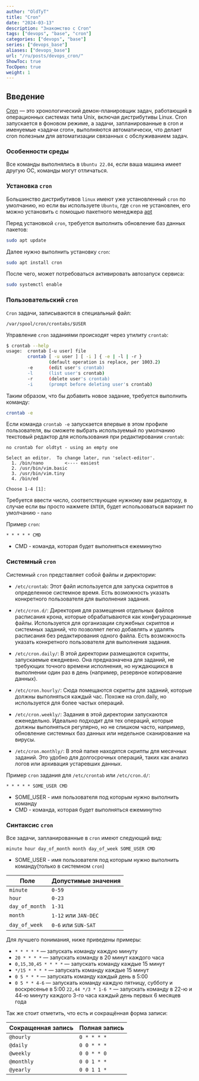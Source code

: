 ```yaml
---
author: "OldTyT"
title: "Cron"
date: "2024-03-13"
description: "Знакомство с Cron"
tags: ["devops", "base", "cron"]
categories: ["devops", "base"]
series: ["devops_base"]
aliases: ["devops_base"]
url: "/ru/posts/devops_cron/"
ShowToc: true
TocOpen: true
weight: 1
---
```


## Введение

[Cron](https://ru.wikipedia.org/wiki/Cron) — это хронологический демон-планировщик задач, работающий в операционных системах типа Unix, включая дистрибутивы Linux. Cron запускается в фоновом режиме, а задачи, запланированные в cron и именуемые «задачи cron», выполняются автоматически, что делает cron полезным для автоматизации связанных с обслуживанием задач.

### Особенности среды

Все команды выполнялись в `Ubuntu 22.04`, если ваша машина имеет другую ОС, команды могут отличаться.

### Установка `cron`

Большинство дистрибутивов `linux` имеют уже установленный `cron` по умолчанию, но если вы используете `Ubuntu`, где `cron` не установлен, его можно установить с помощью пакетного менеджера [apt](https://help.ubuntu.ru/wiki/apt)

Перед установкой `cron`, требуется выполнить обновление баз данных пакетов:
```bash
sudo apt update
```

Далее нужно выполнить установку `cron`:

```bash
sudo apt install cron
```

После чего, может потребоваться активировать автозапуск сервиса:

```bash
sudo systemctl enable
```

### Пользовательский `cron`

`Cron` задачи, записываются в специальный файл:
```
/var/spool/cron/crontabs/$USER
```

Управление `cron` заданиями происходят через утилиту `crontab`:
```bash
$ crontab --help
usage:  crontab [-u user] file
        crontab [ -u user ] [ -i ] { -e | -l | -r }
                (default operation is replace, per 1003.2)
        -e      (edit user's crontab)
        -l      (list user's crontab)
        -r      (delete user's crontab)
        -i      (prompt before deleting user's crontab)
```

Таким образом, что бы добавить новое задание, требуется выполнить команду:
```bash
crontab -e
```
Если команда `crontab -e` запускается впервые в этом профиле пользователя, вы сможете выбрать используемый по умолчанию текстовый редактор для использования при редактировании `crontab`:
```
no crontab for oldtyt - using an empty one

Select an editor.  To change later, run 'select-editor'.
  1. /bin/nano        <---- easiest
  2. /usr/bin/vim.basic
  3. /usr/bin/vim.tiny
  4. /bin/ed

Choose 1-4 [1]:
```

Требуется ввести число, соответствующее нужному вам редактору, в случае если вы просто нажмете `ENTER`, будет использоваться вариант по умолчанию - `nano`

Пример `cron`:
```
* * * * * CMD
```
* CMD - команда, которая будет выполняться ежеминутно

### Системный `cron`

Системный `cron` представляет собой файлы и директории:

- `/etc/crontab`: Этот файл используется для запуска скриптов в определенное системное время. Есть возможность указать конкретного пользователя для выполнения задания.

- `/etc/cron.d/`: Директория для размещения отдельных файлов расписания крона, которые обрабатываются как конфигурационные файлы. Используется для организации служебных скриптов и системных заданий, что позволяет легко добавлять и удалять расписания без редактирования одного файла. Есть возможность указать конкретного пользователя для выполнения задания.

- `/etc/cron.daily/`: В этой директории размещаются скрипты, запускаемые ежедневно. Она предназначена для заданий, не требующих точного времени исполнения, но нуждающихся в выполнении один раз в день (например, резервное копирование данных).

- `/etc/cron.hourly/`: Сюда помещаются скрипты для заданий, которые должны выполняться каждый час. Похоже на cron.daily, но используется для более частых операций.

- `/etc/cron.weekly/`: Задания в этой директории запускаются еженедельно. Идеально подходит для тех операций, которые должны выполняться регулярно, но не слишком часто, например, обновление системных баз данных или недельное сканирование на вирусы.

- `/etc/cron.monthly/`: В этой папке находятся скрипты для месячных заданий. Это удобно для долгосрочных операций, таких как анализ логов или архивация устаревших данных.

Пример `cron` задания для `/etc/crontab` или `/etc/cron.d/`:
```
* * * * * SOME_USER CMD
```
* SOME_USER - имя пользователя под которым нужно выполнить команду
* CMD - команда, которая будет выполняться ежеминутно

### Синтаксис `cron`

Все задачи, запланированные в `cron` имеют следующий вид:
```
minute hour day_of_month month day_of_week SOME_USER CMD
```
* SOME_USER - имя пользователя под которым нужно выполнить команду(только в системном `cron`)

| Поле | Допустимые значения|
|-|-|
| `minute` | `0-59` |
| `hour` | `0-23` |
| `day_of_month` | `1-31` |
| `month` | `1-12` или `JAN-DEC` |
| `day_of_week` | `0-6` или `SUN-SAT` |

Для лучшего понимания, ниже приведены примеры:
* `* * * * *` — запускать команду каждую минуту
* `20 * * * *` — запускать команду в 20 минут каждого часа
* `0,15,30,45 * * * *` — запускать команду каждые 15 минут
* `*/15 * * * *` — запускать команду каждые 15 минут
* `0 5 * * *` — запускать команду каждый день в 5:00
* `0 5 * * 4-6` — запускать команду каждую пятницу, субботу и воскресенье в 5:00
`22,44 */3 * 1-6 *` — запускать команду в 22-ю и 44-ю минуту каждого 3-го часа каждый день первых 6 месяцев года

Так же стоит отметить, что есть и сокращённая форма записи:

| Сокращенная запись | Полная запись |
|-|-|
| `@hourly` | `0 * * * *`|
| `@daily` | `0 0 * * *` |
| `@weekly` | `0 0 * * 0`|
| `@monthly` | `0 0 1 * *`|
| `@yearly`| `0 0 1 1 *`|
